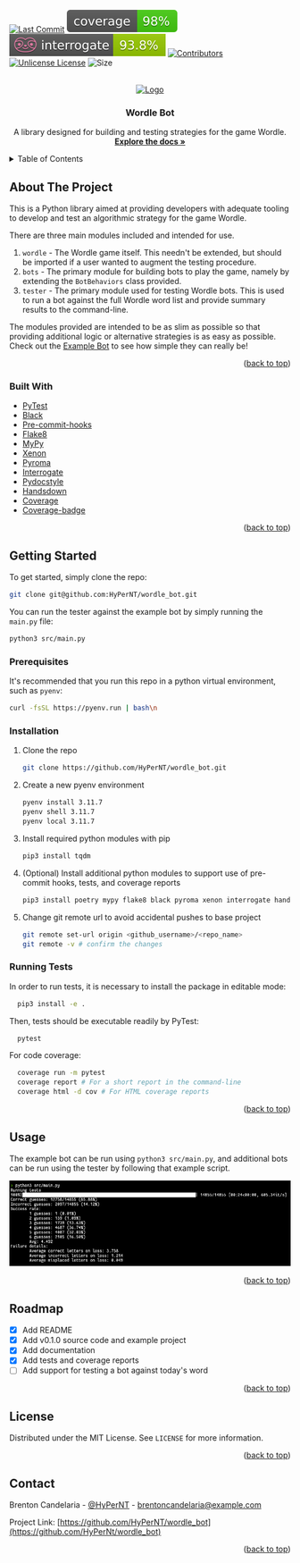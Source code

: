 <a id="readme-top"></a>
<!-- PROJECT SHIELDS -->
<!--
*** I'm using markdown "reference style" links for readability.
*** Reference links are enclosed in brackets [ ] instead of parentheses ( ).
*** See the bottom of this document for the declaration of the reference variables
*** for contributors-url, forks-url, etc. This is an optional, concise syntax you may use.
*** https://www.markdownguide.org/basic-syntax/#reference-style-links
-->
[![Last Commit][last-commit-shield]][last-commit-url]
[![Coverage][coverage-badge]][coverage-url]
![Interrogate][interrogate-shield]
[![Contributors][contributors-shield]][contributors-url]
[![Unlicense License][license-shield]][license-url]
![Size][repo-size-shield]

<br />
<div align="center">
  <a href="https://github.com/HyPerNT/wordle_bot">
    <img src="https://upload.wikimedia.org/wikipedia/commons/c/c5/Wordle_Logo.svg" alt="Logo" width="80" height="80">
  </a>

  <h3 align="center">Wordle Bot</h3>

  <p align="center">
    A library designed for building and testing strategies for the game Wordle.
    <br />
    <a href="https://github.com/HyPerNT/wordle_bot/blob/main/docs"><strong>Explore the docs »</strong></a>
    <br />
  </p>
</div>



<!-- TABLE OF CONTENTS -->
<details>
  <summary>Table of Contents</summary>
  <ol>
    <li>
      <a href="#about-the-project">About The Project</a>
    </li>
    <li>
      <a href="#getting-started">Getting Started</a>
      <ul>
        <li><a href="#prerequisites">Prerequisites</a></li>
        <li><a href="#installation">Installation</a></li>
        <li><a href="#running-tests">Running Tests</a></li>
      </ul>
    </li>
    <li><a href="#usage">Usage</a></li>
    <li><a href="#roadmap">Roadmap</a></li>
    <li><a href="#license">License</a></li>
    <li><a href="#contact">Contact</a></li>
  </ol>
</details>



<!-- ABOUT THE PROJECT -->
## About The Project

<!-- [![Product Name Screen Shot][product-screenshot]](https://example.com) -->

This is a Python library aimed at providing developers with adequate tooling to develop and test an algorithmic strategy for the game Wordle.

There are three main modules included and intended for use.
1. `wordle` - The Wordle game itself. This needn't be extended, but should be imported if a user wanted to augment the testing procedure.
2. `bots` - The primary module for building bots to play the game, namely by extending the `BotBehaviors` class provided.
3. `tester` - The primary module used for testing Wordle bots. This is used to run a bot against the full Wordle word list and provide summary results to the command-line.

The modules provided are intended to be as slim as possible so that providing additional logic or alternative strategies is as easy as possible.
Check out the [Example Bot](https://github.com/HyPerNT/wordle_bot/blob/main/src/bots/example_bot.py) to see how simple they can really be!

<p align="right">(<a href="#readme-top">back to top</a>)</p>



### Built With

* [PyTest](pytest-url)
* [Black](black-url)
* [Pre-commit-hooks](pch-url)
* [Flake8](flake8-url)
* [MyPy](mypy-url)
* [Xenon](xenon-url)
* [Pyroma](pyroma-url)
* [Interrogate](int-url)
* [Pydocstyle](pds-url)
* [Handsdown](hd-url)
* [Coverage](coverage-url)
* [Coverage-badge](coverage-badge-url)

<p align="right">(<a href="#readme-top">back to top</a>)</p>



<!-- GETTING STARTED -->
## Getting Started

To get started, simply clone the repo:
```sh
git clone git@github.com:HyPerNT/wordle_bot.git
```

You can run the tester against the example bot by simply running the `main.py` file:
```sh
python3 src/main.py
```

### Prerequisites

It's recommended that you run this repo in a python virtual environment, such as `pyenv`:
```sh
curl -fsSL https://pyenv.run | bash\n
```

### Installation

1. Clone the repo
   ```sh
   git clone https://github.com/HyPerNT/wordle_bot.git
   ```
2. Create a new pyenv environment
   ```sh
   pyenv install 3.11.7
   pyenv shell 3.11.7
   pyenv local 3.11.7
   ```
3. Install required python modules with pip
   ```sh
   pip3 install tqdm
   ```
4. (Optional) Install additional python modules to support use of pre-commit hooks, tests, and coverage reports
   ```sh
   pip3 install poetry mypy flake8 black pyroma xenon interrogate handsdown pytest coverage coverage-badge
   ```
5. Change git remote url to avoid accidental pushes to base project
   ```sh
   git remote set-url origin <github_username>/<repo_name>
   git remote -v # confirm the changes
   ```

### Running Tests

In order to run tests, it is necessary to install the package in editable mode:
```sh
  pip3 install -e .
```

Then, tests should be executable readily by PyTest:
```sh
  pytest
```

For code coverage:
```sh
  coverage run -m pytest
  coverage report # For a short report in the command-line
  coverage html -d cov # For HTML coverage reports
```
<p align="right">(<a href="#readme-top">back to top</a>)</p>



<!-- USAGE EXAMPLES -->
## Usage

The example bot can be run using `python3 src/main.py`, and additional bots can be run using the tester by following that example script.

![Screenshot of results from src/main.py](images/main_screenshot.png)

<p align="right">(<a href="#readme-top">back to top</a>)</p>



<!-- ROADMAP -->
## Roadmap

- [x] Add README
- [x] Add v0.1.0 source code and example project
- [x] Add documentation
- [x] Add tests and coverage reports
- [ ] Add support for testing a bot against today's word

<p align="right">(<a href="#readme-top">back to top</a>)</p>

<!-- LICENSE -->
## License

Distributed under the MIT License. See `LICENSE` for more information.

<p align="right">(<a href="#readme-top">back to top</a>)</p>



<!-- CONTACT -->
## Contact

Brenton Candelaria - [@HyPerNT](https://discord.com/users/198554971954872320) - brentoncandelaria@example.com

Project Link: [https://github.com/HyPerNT/wordle_bot](https://github.com/HyPerNt/wordle_bot)

<p align="right">(<a href="#readme-top">back to top</a>)</p>

<!-- MARKDOWN LINKS & IMAGES -->
<!-- https://www.markdownguide.org/basic-syntax/#reference-style-links -->
[last-commit-shield]: https://img.shields.io/github/last-commit/HyPerNT/wordle_bot
[last-commit-url]: https://github.com/HyPerNT/wordle_bot/commits/main/
[contributors-shield]: https://img.shields.io/github/contributors/HyPerNT/wordle_bot
[contributors-url]: https://github.com/HyPerNT/wordle_bot/graphs/contributors
[license-shield]: https://img.shields.io/github/license/HyPerNT/wordle_bot
[license-url]: https://github.com/HyPerNT/wordle_bot/blob/main/LICENSE
[interrogate-shield]: ./badges/interrogate.svg
[repo-size-shield]: https://img.shields.io/github/languages/code-size/HyPerNT/wordle_bot
[pytest-url]: https://docs.pytest.org/en/stable/
[black-url]: https://github.com/psf/black
[pch-url]: https://github.com/pre-commit/pre-commit-hooks
[flake8-url]: https://flake8.pycqa.org/en/latest/
[mypy-url]: https://mypy-lang.org
[xenon-url]: https://pypi.org/project/xenon/
[pyroma-url]: https://pypi.org/project/pyroma/
[int-url]: https://interrogate.readthedocs.io/en/latest/
[pds-url]: https://www.pydocstyle.org/en/stable/
[hd-url]: https://github.com/vemel/handsdown
[coverage-url]: https://coverage.readthedocs.io/en/7.9.1/
[coverage-badge-url]: https://pypi.org/project/coverage-badge/
[coverage-badge]: badges/coverage.svg

